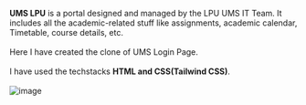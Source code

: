 **UMS LPU** is a portal designed and managed by the LPU UMS IT Team. It includes all the academic-related stuff like assignments, academic calendar, Timetable, course details, etc. <br><br>
Here I have created the clone of UMS Login Page. <br><br>
I have used the techstacks **HTML and CSS(Tailwind CSS)**. <br><br>
![image](https://github.com/krishna-nishant/UMS-Login/assets/107404862/0b08389e-45e6-4e4a-a4b2-a28dc1ff0c21)
